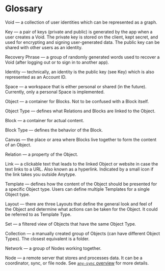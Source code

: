 # Glossary

Void — a collection of user identities which can be represented as a graph.

Key — a pair of keys (private and public) is generated by the app when a user creates a Void. The private key is stored on the client, kept secret, and used for encrypting and signing user-generated data. The public key can be shared with other users as an identity.

Recovery Phrase — a group of randomly generated words used to recover a Void (after logging out or to sign in to another app).

Identity — technically, an identity is the public key (see Key) which is also represented as an Account ID.

Space — a workspace that is either personal or shared (in the future). Currently, only a personal Space is implemented.

Object — a container for Blocks. Not to be confused with a Block itself.

Object Type — defines what Relations and Blocks are linked to the Object.

Block — a container for actual content.

Block Type — defines the behavior of the Block.

Canvas — the place or area where Blocks live together to form the content of an Object.

Relation — a property of the Object.

Link — a clickable text that leads to the linked Object or website in case the text links to a URL. Also known as a hyperlink. Indicated by a small icon if the link takes you outside Anytype.

Template — defines how the content of the Object should be presented for a specific Object type. Users can define multiple Templates for a single Object type.

Layout — there are three Layouts that define the general look and feel of the Object and determine what actions can be taken for the Object. It could be referred to as Template Type.

Set — a filtered view of Objects that have the same Object Type.

Collection — a manually created group of Objects (can have different Object Types). The closest equivalent is a folder.

Network — a group of Nodes working together.

Node — a remote server that stores and processes data. It can be a coordinator, sync, or file node. See [`any-sync` overview](any-sync/overview.md) for more details.
